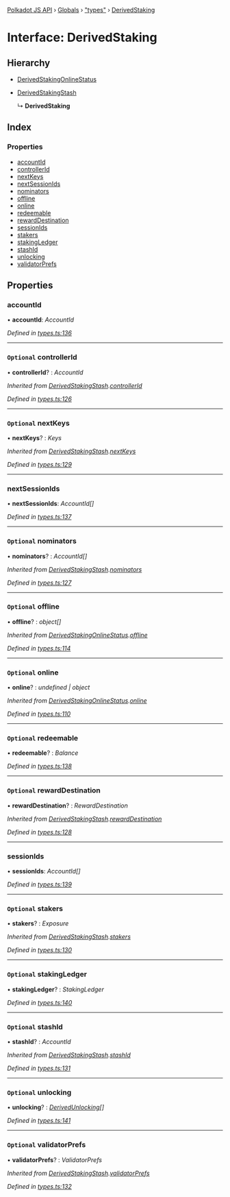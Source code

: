 [Polkadot JS API](../README.md) › [Globals](../globals.md) › ["types"](../modules/_types_.md) › [DerivedStaking](_types_.derivedstaking.md)

# Interface: DerivedStaking

## Hierarchy

* [DerivedStakingOnlineStatus](_types_.derivedstakingonlinestatus.md)

* [DerivedStakingStash](_types_.derivedstakingstash.md)

  ↳ **DerivedStaking**

## Index

### Properties

* [accountId](_types_.derivedstaking.md#accountid)
* [controllerId](_types_.derivedstaking.md#optional-controllerid)
* [nextKeys](_types_.derivedstaking.md#optional-nextkeys)
* [nextSessionIds](_types_.derivedstaking.md#nextsessionids)
* [nominators](_types_.derivedstaking.md#optional-nominators)
* [offline](_types_.derivedstaking.md#optional-offline)
* [online](_types_.derivedstaking.md#optional-online)
* [redeemable](_types_.derivedstaking.md#optional-redeemable)
* [rewardDestination](_types_.derivedstaking.md#optional-rewarddestination)
* [sessionIds](_types_.derivedstaking.md#sessionids)
* [stakers](_types_.derivedstaking.md#optional-stakers)
* [stakingLedger](_types_.derivedstaking.md#optional-stakingledger)
* [stashId](_types_.derivedstaking.md#optional-stashid)
* [unlocking](_types_.derivedstaking.md#optional-unlocking)
* [validatorPrefs](_types_.derivedstaking.md#optional-validatorprefs)

## Properties

###  accountId

• **accountId**: *AccountId*

*Defined in [types.ts:136](https://github.com/polkadot-js/api/blob/883b191ae7/packages/api-derive/src/types.ts#L136)*

___

### `Optional` controllerId

• **controllerId**? : *AccountId*

*Inherited from [DerivedStakingStash](_types_.derivedstakingstash.md).[controllerId](_types_.derivedstakingstash.md#optional-controllerid)*

*Defined in [types.ts:126](https://github.com/polkadot-js/api/blob/883b191ae7/packages/api-derive/src/types.ts#L126)*

___

### `Optional` nextKeys

• **nextKeys**? : *Keys*

*Inherited from [DerivedStakingStash](_types_.derivedstakingstash.md).[nextKeys](_types_.derivedstakingstash.md#optional-nextkeys)*

*Defined in [types.ts:129](https://github.com/polkadot-js/api/blob/883b191ae7/packages/api-derive/src/types.ts#L129)*

___

###  nextSessionIds

• **nextSessionIds**: *AccountId[]*

*Defined in [types.ts:137](https://github.com/polkadot-js/api/blob/883b191ae7/packages/api-derive/src/types.ts#L137)*

___

### `Optional` nominators

• **nominators**? : *AccountId[]*

*Inherited from [DerivedStakingStash](_types_.derivedstakingstash.md).[nominators](_types_.derivedstakingstash.md#optional-nominators)*

*Defined in [types.ts:127](https://github.com/polkadot-js/api/blob/883b191ae7/packages/api-derive/src/types.ts#L127)*

___

### `Optional` offline

• **offline**? : *object[]*

*Inherited from [DerivedStakingOnlineStatus](_types_.derivedstakingonlinestatus.md).[offline](_types_.derivedstakingonlinestatus.md#optional-offline)*

*Defined in [types.ts:114](https://github.com/polkadot-js/api/blob/883b191ae7/packages/api-derive/src/types.ts#L114)*

___

### `Optional` online

• **online**? : *undefined | object*

*Inherited from [DerivedStakingOnlineStatus](_types_.derivedstakingonlinestatus.md).[online](_types_.derivedstakingonlinestatus.md#optional-online)*

*Defined in [types.ts:110](https://github.com/polkadot-js/api/blob/883b191ae7/packages/api-derive/src/types.ts#L110)*

___

### `Optional` redeemable

• **redeemable**? : *Balance*

*Defined in [types.ts:138](https://github.com/polkadot-js/api/blob/883b191ae7/packages/api-derive/src/types.ts#L138)*

___

### `Optional` rewardDestination

• **rewardDestination**? : *RewardDestination*

*Inherited from [DerivedStakingStash](_types_.derivedstakingstash.md).[rewardDestination](_types_.derivedstakingstash.md#optional-rewarddestination)*

*Defined in [types.ts:128](https://github.com/polkadot-js/api/blob/883b191ae7/packages/api-derive/src/types.ts#L128)*

___

###  sessionIds

• **sessionIds**: *AccountId[]*

*Defined in [types.ts:139](https://github.com/polkadot-js/api/blob/883b191ae7/packages/api-derive/src/types.ts#L139)*

___

### `Optional` stakers

• **stakers**? : *Exposure*

*Inherited from [DerivedStakingStash](_types_.derivedstakingstash.md).[stakers](_types_.derivedstakingstash.md#optional-stakers)*

*Defined in [types.ts:130](https://github.com/polkadot-js/api/blob/883b191ae7/packages/api-derive/src/types.ts#L130)*

___

### `Optional` stakingLedger

• **stakingLedger**? : *StakingLedger*

*Defined in [types.ts:140](https://github.com/polkadot-js/api/blob/883b191ae7/packages/api-derive/src/types.ts#L140)*

___

### `Optional` stashId

• **stashId**? : *AccountId*

*Inherited from [DerivedStakingStash](_types_.derivedstakingstash.md).[stashId](_types_.derivedstakingstash.md#optional-stashid)*

*Defined in [types.ts:131](https://github.com/polkadot-js/api/blob/883b191ae7/packages/api-derive/src/types.ts#L131)*

___

### `Optional` unlocking

• **unlocking**? : *[DerivedUnlocking](../modules/_types_.md#derivedunlocking)[]*

*Defined in [types.ts:141](https://github.com/polkadot-js/api/blob/883b191ae7/packages/api-derive/src/types.ts#L141)*

___

### `Optional` validatorPrefs

• **validatorPrefs**? : *ValidatorPrefs*

*Inherited from [DerivedStakingStash](_types_.derivedstakingstash.md).[validatorPrefs](_types_.derivedstakingstash.md#optional-validatorprefs)*

*Defined in [types.ts:132](https://github.com/polkadot-js/api/blob/883b191ae7/packages/api-derive/src/types.ts#L132)*
